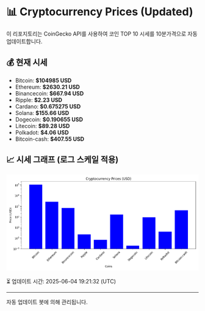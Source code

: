 
# 📊 Cryptocurrency Prices (Updated)

이 리포지토리는 CoinGecko API를 사용하여 코인 TOP 10 시세를 10분가격으로 자동 업데이트합니다.

## 💰 현재 시세
- Bitcoin: **$104985 USD**
- Ethereum: **$2630.21 USD**
- Binancecoin: **$667.94 USD**
- Ripple: **$2.23 USD**
- Cardano: **$0.675275 USD**
- Solana: **$155.66 USD**
- Dogecoin: **$0.190655 USD**
- Litecoin: **$89.28 USD**
- Polkadot: **$4.06 USD**
- Bitcoin-cash: **$407.55 USD**

## 📈 시세 그래프 (로그 스케일 적용)
![Crypto Prices](crypto_prices.png)

⏳ 업데이트 시간: 2025-06-04 19:21:32 (UTC)

---
자동 업데이트 봇에 의해 관리됩니다.
